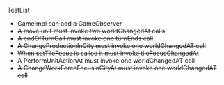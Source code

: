 TestList

* ~~GameImpl can add a GameObserver~~
* ~~A move unit must invoke two worldChangedAt calls~~
* ~~A endOfTurnCall must invoke one turnEnds call~~
* ~~A ChangeProductionInCity must invoke one worldChangedAT call~~
* ~~When setTileFocus is called it must invoke tileFocusChangedAt~~
* A PerformUnitActionAt must invoke one worldChangedAT call
* ~~A ChangeWorkForceFocusInCityAt must invoke one worldChangedAT call~~




